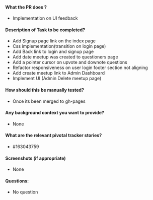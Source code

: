 #### What the PR does ?
- Implementation on UI feedback

#### Description of Task to be completed?
- Add Signup page link on the index page
- Css implementation(transition on login page)
- Add Back link to login and signup page
- Add date meetup was created to questioners page
- Add a pointer cursor on upvote and downote questions
- Refactor responsiveness on user login footer section not aligning
- Add create meetup link to Admin Dashboard 
- Implement UI (Admin Delete meetup page)

#### How should this be manually tested?
- Once its been merged to gh-pages

#### Any background context you want to provide?
- None

#### What are the relevant pivotal tracker stories?
- #163043759

#### Screenshots (if appropriate)
- None

#### Questions:
- No question
